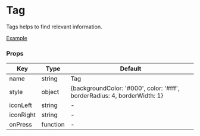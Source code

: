 # Tag

Tags helps to find relevant information.

[Example](https://github.com/ThakurBallary/react-native-btr-demo/tree/main/src/Components)

### Props
Key | Type | Default
----|----|----
name | string | Tag 
style | object | {backgroundColor: '#000', color: '#fff', borderRadius: 4, borderWidth: 1} 
iconLeft | string | - 
iconRight | string | - 
onPress | function | - 
